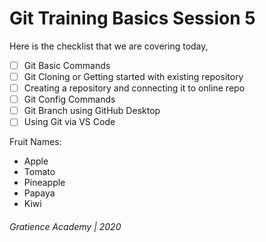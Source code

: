 # Git Training Basics Session 5
Here is the checklist that we are covering today,
- [ ] Git Basic Commands
- [ ] Git Cloning or Getting started with existing repository
- [ ] Creating a repository and connecting it to online repo
- [ ] Git Config Commands
- [ ] Git Branch using GitHub Desktop
- [ ] Using Git via VS Code

Fruit Names:
* Apple
* Tomato
* Pineapple
* Papaya
* Kiwi

###### Gratience Academy | 2020